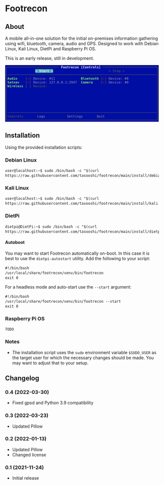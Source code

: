 # Footrecon

## About

A mobile all-in-one solution for the initial on-premises information gathering using wifi, bluetooth, camera, audio and GPS. Designed to work with Debian Linux, Kali Linux, DietPi and Raspberry Pi OS.

This is an early release, still in development.

![Footrecon - main view](docs/footrecon-screenshot.png)

## Installation

Using the provided installation scripts:

### Debian Linux

    user@localhost:~$ sudo /bin/bash -c "$(curl https://raw.githubusercontent.com/tasooshi/footrecon/main/install/debian.sh)"

### Kali Linux

    user@localhost:~$ sudo /bin/bash -c "$(curl https://raw.githubusercontent.com/tasooshi/footrecon/main/install/kali.sh)"

### DietPi

    dietpi@DietPi:~$ sudo /bin/bash -c "$(curl https://raw.githubusercontent.com/tasooshi/footrecon/main/install/dietpi.sh)"

#### Autoboot

You may want to start Footrecon automatically on-boot. In this case it is best to use the `dietpi-autostart` utility. Add the following to your script:

    #!/bin/bash
    /usr/local/share/footrecon/venv/bin/footrecon
    exit 0

For a headless mode and auto-start use the `--start` argument:

    #!/bin/bash
    /usr/local/share/footrecon/venv/bin/footrecon --start
    exit 0

### Raspberry Pi OS

    TODO

### Notes

* The installation script uses the `sudo` environment variable `$SUDO_USER` as the target user for which the necessary changes should be made. You may want to adjust that to your setup.

## Changelog

### 0.4 (2022-03-30)

* Fixed gpsd and Python 3.9 compatibility

### 0.3 (2022-03-23)

* Updated Pillow

### 0.2 (2022-01-13)

* Updated Pillow
* Changed license

### 0.1 (2021-11-24)

* Initial release